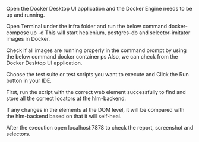 Open the Docker Desktop UI application and the Docker Engine needs to be up and running.

Open Terminal under the infra folder and run the below command
docker-compose up -d
This will start healenium, postgres-db and selector-imitator images in Docker.

Check if all images are running properly in the command prompt by using the below command 
docker container ps
Also, we can check from the Docker Desktop UI application.

Choose the test  suite or test scripts you want to execute and Click the Run button in your IDE.

First, run the script with the correct web element successfully to find and store all the correct locators at the hlm-backend.

If any changes in the elements at the DOM level, it will be compared with the hlm-backend based on that it will self-heal.

After the execution open localhost:7878 to check the report, screenshot and selectors.
